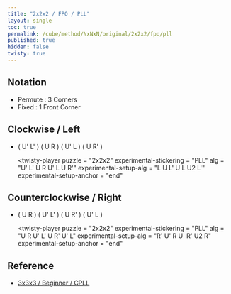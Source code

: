 ```yaml
---
title: "2x2x2 / FPO / PLL"
layout: single
toc: true
permalink: /cube/method/NxNxN/original/2x2x2/fpo/pll
published: true
hidden: false
twisty: true
---
```


<head>
  <base target="_blank">
  <link
    rel   = "stylesheet"
    type  = "text/css"
    href  = "/assets/css/twisty/NxNxN/2x2x2.css"
  >
  <script
    src   = "https://cdn.cubing.net/js/cubing/twisty"
    type  = "module"
    defer
  ></script>
</head>



## Notation

- Permute : 3 Corners
- Fixed : 1 Front Corner



## Clockwise / Left

- ( U' L' ) ( U R ) ( U' L ) ( U R' )

    <twisty-player
      puzzle                    = "2x2x2"
      experimental-stickering   = "PLL"
      alg                       = "U' L' U R U' L U R'"
      experimental-setup-alg    = "L U L' U L U2 L'"
      experimental-setup-anchor = "end"
    ></twisty-player>



## Counterclockwise / Right

- ( U R ) ( U' L' ) ( U R' ) ( U' L )

    <twisty-player
      puzzle                    = "2x2x2"
      experimental-stickering   = "PLL"
      alg                       = "U R U' L' U R' U' L"
      experimental-setup-alg    = "R' U' R U' R' U2 R"
      experimental-setup-anchor = "end"
    ></twisty-player>



## Reference

- [3x3x3 / Beginner / CPLL](/cube/method/NxNxN/original/3x3x3/beginner/cpll)
